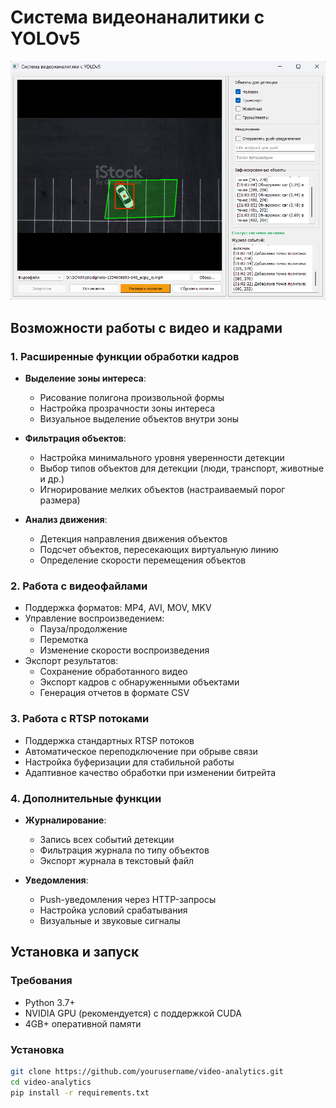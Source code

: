 # Система видеонаналитики с YOLOv5

![Demo Screenshot](screenshot_2.png)

## Возможности работы с видео и кадрами

### 1. Расширенные функции обработки кадров
- **Выделение зоны интереса**:
  - Рисование полигона произвольной формы
  - Настройка прозрачности зоны интереса
  - Визуальное выделение объектов внутри зоны

- **Фильтрация объектов**:
  - Настройка минимального уровня уверенности детекции
  - Выбор типов объектов для детекции (люди, транспорт, животные и др.)
  - Игнорирование мелких объектов (настраиваемый порог размера)

- **Анализ движения**:
  - Детекция направления движения объектов
  - Подсчет объектов, пересекающих виртуальную линию
  - Определение скорости перемещения объектов

### 2. Работа с видеофайлами
- Поддержка форматов: MP4, AVI, MOV, MKV
- Управление воспроизведением:
  - Пауза/продолжение
  - Перемотка
  - Изменение скорости воспроизведения
- Экспорт результатов:
  - Сохранение обработанного видео
  - Экспорт кадров с обнаруженными объектами
  - Генерация отчетов в формате CSV

### 3. Работа с RTSP потоками
- Поддержка стандартных RTSP потоков
- Автоматическое переподключение при обрыве связи
- Настройка буферизации для стабильной работы
- Адаптивное качество обработки при изменении битрейта

### 4. Дополнительные функции
- **Журналирование**:
  - Запись всех событий детекции
  - Фильтрация журнала по типу объектов
  - Экспорт журнала в текстовый файл

- **Уведомления**:
  - Push-уведомления через HTTP-запросы
  - Настройка условий срабатывания
  - Визуальные и звуковые сигналы

## Установка и запуск

### Требования
- Python 3.7+
- NVIDIA GPU (рекомендуется) с поддержкой CUDA
- 4GB+ оперативной памяти

### Установка
```bash
git clone https://github.com/yourusername/video-analytics.git
cd video-analytics
pip install -r requirements.txt

